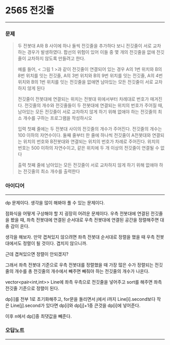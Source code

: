 # 2565 전깃줄
------------
### 문제

>두 전봇대 A와 B 사이에 하나 둘씩 전깃줄을 추가하다 보니 전깃줄이 서로 교차하는 경우가 발생하였다. 합선의 위험이 있어 이들 중 몇 개의 전깃줄을 없애 전깃줄이 교차하지 않도록 만들려고 한다.
>
>예를 들어, < 그림 1 >과 같이 전깃줄이 연결되어 있는 경우 A의 1번 위치와 B의 8번 위치를 잇는 전깃줄, A의 3번 위치와 B의 9번 위치를 잇는 전깃줄, A의 4번 위치와 B의 1번 위치를 잇는 전깃줄을 없애면 남아있는 모든 전깃줄이 서로 교차하지 않게 된다
>
>
>
>전깃줄이 전봇대에 연결되는 위치는 전봇대 위에서부터 차례대로 번호가 매겨진다. 전깃줄의 개수와 전깃줄들이 두 전봇대에 연결되는 위치의 번호가 주어질 때, 남아있는 모든 전깃줄이 서로 교차하지 않게 하기 위해 없애야 하는 전깃줄의 최소 개수를 구하는 프로그램을 작성하시오
>
>입력
첫째 줄에는 두 전봇대 사이의 전깃줄의 개수가 주어진다. 전깃줄의 개수는 100 이하의 자연수이다. 둘째 줄부터 한 줄에 하나씩 전깃줄이 A전봇대와 연결되는 위치의 번호와 B전봇대와 연결되는 위치의 번호가 차례로 주어진다. 위치의 번호는 500 이하의 자연수이고, 같은 위치에 두 개 이상의 전깃줄이 연결될 수 없다
>
>출력
첫째 줄에 남아있는 모든 전깃줄이 서로 교차하지 않게 하기 위해 없애야 하는 전깃줄의 최소 개수를 출력한다
>
### 아이디어 
----------
dp 문제이다.
생각을 많이 해봐야 풀 수 있는 문제이다.

점화식을 어떻게 구상해야 할 지 굉장히 어려운 문제이다.
우측 전봇대에 연결된 전깃줄을 봤을 때, 좌측 전봇대에 연결된 순서대로
우측 전봇대에 연결된 공간을 정렬해주면 대충 감이 온다.

생각을 해보자.
만약 겹쳐있지 않으려면 좌측 전봇대 순서대로 정렬을 했을 때
우측 전봇대에서도 정렬이 될 것이다. 겹치지 않으니까.

근데 겹쳐있으면 정렬이 안되겠지?

그래서 좌측 전봇대 기준으로 우측 전봇대를 정렬했을 때 가장 많은 수가 정렬되는 전깃줄의 개수를 총 전깃줄의 개수에서 빼주면
빼줘야 하는 전깃줄의 개수가 나온다.

vector<pair<int,int>> Line에 좌측 우측으로 전깃줄을 넣어주고
sort를 해주면 좌측 전깃줄 기준으로 정렬이 된다.

dp[i]를 전부 1로 초기화해주고,
for문을 돌리면서 j에서 i까지 Line[i].second보다 작은 Line[j].second가 있다면
dp[i]와 dp[j]+1중 큰것을 dp[i]에 넣어준다.

이후 n에서 dp[]중 최댓값을 빼준다.

### 오답노트
----------